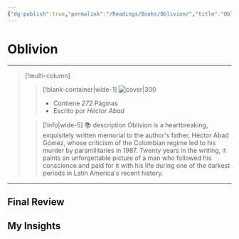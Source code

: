 ```yaml
---
{"dg-publish":true,"permalink":"/Readings/Books/Oblivion/","title":"Oblivion","tags":["NoteType/Book"],"updated":"2023-10-01T23:22:16.437-05:00"}
---
```



# Oblivion
- - -
> [!multi-column]
> 
> > [!blank-container|wide-1]
> >  ![cover|300](http://books.google.com/books/content?id=Nppn8Pr9I6EC&printsec=frontcover&img=1&zoom=1&edge=curl&source=gbs_api)
> >- Contiene *272* Páginas
> >- Escrito por *Héctor Abad*
> 
> > [!info|wide-5] 📚 description
> > Oblivion is a heartbreaking, exquisitely written memorial to the author's father, Héctor Abad Gómez, whose criticism of the Colombian regime led to his murder by paramilitaries in 1987. Twenty years in the writing, it paints an unforgettable picture of a man who followed his conscience and paid for it with his life during one of the darkest periods in Latin America's recent history.
> 

- - -

## Final Review

## My Insights